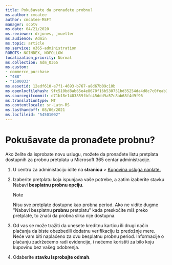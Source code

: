 ```yaml
---
title: Pokušavate da pronađete probnu?
ms.author: cmcatee
author: cmcatee-MSFT
manager: scotv
ms.date: 04/21/2020
ms.reviewer: drjones, jmueller
ms.audience: Admin
ms.topic: article
ms.service: o365-administration
ROBOTS: NOINDEX, NOFOLLOW
localization_priority: Normal
ms.collection: Adm_O365
ms.custom:
- commerce_purchase
- "488"
- "1500033"
ms.assetid: 12edf610-e7f1-4693-b767-a8d67b09c10b
ms.openlocfilehash: 9fc510bd8ab65e4e8670f16b530751bd35254da4d8c7c0feab3cfbf1d0e24303
ms.sourcegitcommit: d71b18e1403859fbfc45ddd9a57c8ab68f4d9f96
ms.translationtype: MT
ms.contentlocale: sr-Latn-RS
ms.lasthandoff: 08/06/2021
ms.locfileid: "54501002"
---
```

# <a name="trying-to-find-a-trial"></a>Pokušavate da pronađete probnu?

Ako želite da isprobate novu uslugu, možete da pronađete listu pretplata dostupnih za probnu pretplatu u Microsoft 365 centar administracije.
  
1. U centru za administaciju idite na **stranicu** \> [Kupovina usluga naplate.](https://go.microsoft.com/fwlink/p/?linkid=868433)

2. Izaberite pretplatu koja ispunjava vaše potrebe, a zatim izaberite stavku Nabavi  **besplatnu probnu opciju**.

    > [!NOTE]
    > Nisu sve pretplate dostupne kao probna period. Ako ne vidite dugme "Nabavi besplatnu **probnu** pretplatu" kada preskočite miš preko pretplate, to znači da probna slika nije dostupna.
  
3. Od vas se može tražiti da unesete kreditnu karticu ili drugi način plaćanja da biste obezbedili dodatnu verifikaciju iz predožnje mere. Neće vam biti naplaćeno za ovu besplatnu probnu period. Informacije o plaćanju zadržećemo radi evidencije, i nećemo koristiti za bilo koju kupovinu bez vašeg odobrenja.

4. Odaberite **stavku Isprobajte odmah**.